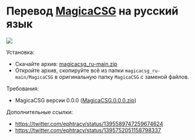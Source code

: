 # Перевод [MagicaCSG](https://ephtracy.github.io/index.html?page=magicacsg) на русский язык

![](https://raw.github.com/procedural/magicacsg_ru/master/screenshot.png)

Установка:

* Скачайте архив: [magicacsg_ru-main.zip](https://github.com/procedural/magicacsg_ru/archive/refs/heads/main.zip)
* Откройте архив, скопируйте всё из папки `magicacsg_ru-main/MagicaCSG` в оригинальную папку `MagicaCSG` с заменой файлов.

Требования:

* MagicaCSG версии 0.0.0 ([MagicaCSG.0.0.0.zip](https://github.com/ephtracy/ephtracy.github.io/releases/download/c0.0.0/MagicaCSG.0.0.0.zip))

Дополнительные ссылки:

* https://twitter.com/ephtracy/status/1395589747259674624
* https://twitter.com/ephtracy/status/1395752051158798337
